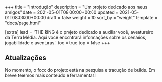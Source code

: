 +++
title = "Introdução"
description = "Um projeto dedicado aos meus amigos"
date = 2021-05-01T08:00:00+00:00
updated = 2021-05-01T08:00:00+00:00
draft = false
weight = 10
sort_by = "weight"
template = "docs/page.html"

[extra]
lead = 'THE RING é o projeto dedicado a auxiliar você, aventureiro da Terra Média. Aqui você encontrará informações sobre os cenários, jogabilidade e aventuras.'
toc = true
top = false
+++

## Atualizações

No momento, o foco do projeto está na pesquisa e tradução de builds. Em breve teremos mais conteúdo e ferramentas!
